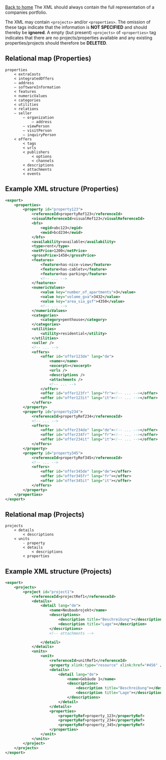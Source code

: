 [Back to home](./)
The XML should always contain the full representation of a companies portfolio.

The XML may contain `<projects>` and/or `<properties>`. The omission of these tags indicate that the information is **NOT SPECIFIED** and should thereby be **ignored**. A empty (but present) `<projects>` of `<properties>` tag indicates that there are no projects/properties available and any existing properties/projects should therefore be **DELETED**.

Relational map (Properties)
---------

```
properties
	< extraCosts
	< integratedOffers
	– address
	– softwareInformation
	< features
	< numericValues
	< categories
	< utilities
	< relations
	– seller
		– organization
			– address
		– viewPerson
		– visitPerson
		– inquiryPerson
	< offers
		< tags
		< urls
		< publishers
			< options
			< channels
		< descriptions
		< attachments
		< events
```

Example XML structure (Properties)
---------

```xml
<export>
	<properties>
		<property id="property123">
			<referenceId>propertyRef123</referenceId>
			<visualReferenceId>visualRef123</visualReferenceId>
			<bfs>
				<egid>abc123</egid>
				<ewid>bcd234</ewid>
			</bfs>
			<availability>available</availability>
			<type>rent</type>
			<netPrice>1200</netPrice>
			<grossPrice>1450</grossPrice>
			<features>
				<feature>has-nice-view</feature>
                <feature>has-cabletv</feature>
                <feature>has-parking</feature>
				<!-- ... -->
			</features>
			<numericValues>
				<value key="number_of_apartments">3</value>
                <value key="volume_gva">3432</value>
                <value key="area_sia_gsf">4350</value>
				<!-- ... -->
			</numericValues>
			<categories>
				<category>penthouse</category>
			</categories>
			<utilities>
				<utility>residential</utility>
			</utilities>
			<seller />
			<!-- ... -->
			<offers>
				<offer id="offer123de" lang="de">
					<name></name>
					<excerpt></excerpt>
					<urls />
					<descriptions />
					<attachments />
					<!-- ... -->
				</offer>
				<offer id="offer123fr" lang="fr"><!-- ... --></offer>
				<offer id="offer123it" lang="it"><!-- ... --></offer>
			</offers>
		</property>
		<property id="property234">
			<referenceId>propertyRef234</referenceId>
			<!-- ... -->
			<offers>
				<offer id="offer234de" lang="de"><!-- ... --></offer>
				<offer id="offer234fr" lang="fr"><!-- ... --></offer>
				<offer id="offer234it" lang="it"><!-- ... --></offer>
			</offers>
		</property>
		<property id="property345">
			<referenceId>propertyRef345</referenceId>
			<!-- ... -->
			<offers>
				<offer id="offer345de" lang="de"></offer>
				<offer id="offer345fr" lang="fr"></offer>
				<offer id="offer345it" lang="it"></offer>
			</offers>
		</property>
	</properties>
</export>
```

Relational map (Projects)
---------

```
projects
	< details
		< descriptions
	< units
		- property
		< details
		    < descriptions
		< properties

```

Example XML structure (Projects)
---------

```xml
<export>
	<projects>
		<project id="project1">
			<referenceId>projectRef1</referenceId>
			<details>
				<detail lang="de">
					<name>Neubaubrojekt</name>
					<descriptions>
						<description title="Beschreibung"></description>
						<description title="Lage"></description>
					</descriptions>
					<!-- attachments -->

				</detail>
			</details>
			<units>
				<unit>
					<referenceId>unitRef1</referenceId>
					<property xlink:type="resource" xlink:href="#456" />
					<details>
						<detail lang="de">
							<name>Gebäude 1</name>
							<descriptions>
								<description title="Beschreibung"></description>
								<description title="Lage"></description>
							</descriptions>
						</detail>
					</details>
					<properties>
						<propertyRef>property_123</propertyRef>
						<propertyRef>property_234</propertyRef>
						<propertyRef>property_345</propertyRef>
					</properties>
				</unit>
			</units>
		</project>
	</projects>
</export>
```
